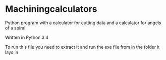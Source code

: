 # Machiningcalculators
Python program with a calculator for cutting data and a calculator for angels of a spiral

Written in Python 3.4

To run this file you need to extract it and run the exe file from in the folder it lays in
